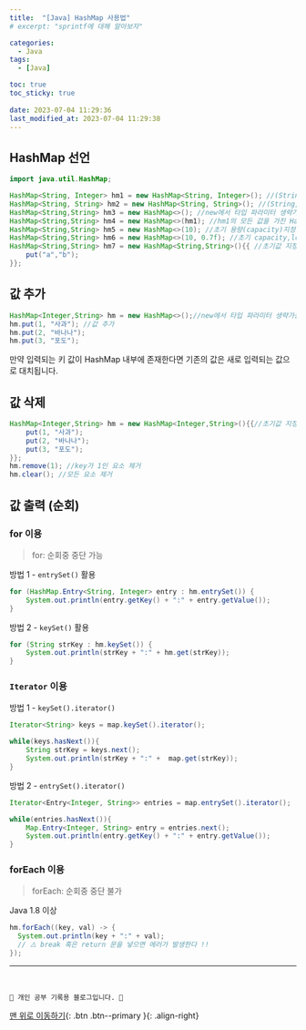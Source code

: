 ```yaml
---
title:  "[Java] HashMap 사용법"
# excerpt: "sprintf에 대해 알아보자"

categories:
  - Java
tags:
  - [Java]

toc: true
toc_sticky: true
 
date: 2023-07-04 11:29:36
last_modified_at: 2023-07-04 11:29:38
---
```



## HashMap 선언
```java
import java.util.HashMap;

HashMap<String, Integer> hm1 = new HashMap<String, Integer>(); //(String, Integer) 쌍의 HashMap생성
HashMap<String, String> hm2 = new HashMap<String, String>(); //(String, String) 쌍의 HashMap생성
HashMap<String,String> hm3 = new HashMap<>(); //new에서 타입 파라미터 생략가능
HashMap<String,String> hm4 = new HashMap<>(hm1); //hm1의 모든 값을 가진 HashMap생성
HashMap<String,String> hm5 = new HashMap<>(10); //초기 용량(capacity)지정
HashMap<String,String> hm6 = new HashMap<>(10, 0.7f); //초기 capacity,load factor지정
HashMap<String,String> hm7 = new HashMap<String,String>(){{ //초기값 지정
    put("a","b");
}};
```

## 값 추가
```java
HashMap<Integer,String> hm = new HashMap<>();//new에서 타입 파라미터 생략가능
hm.put(1, "사과"); //값 추가
hm.put(2, "바나나");
hm.put(3, "포도");
```
만약 입력되는 키 값이 HashMap 내부에 존재한다면 기존의 값은 새로 입력되는 값으로 대치됩니다.


## 값 삭제
```java
HashMap<Integer,String> hm = new HashMap<Integer,String>(){{//초기값 지정
    put(1, "사과");
    put(2, "바나나");
    put(3, "포도");
}};
hm.remove(1); //key가 1인 요소 제거
hm.clear(); //모든 요소 제거
```

## 값 출력 (순회)
### for 이용
> for: 순회중 중단 가능

방법 1 - `entrySet()` 활용
```java
for (HashMap.Entry<String, Integer> entry : hm.entrySet()) {
    System.out.println(entry.getKey() + ":" + entry.getValue());
}
```

방법 2 - `keySet()` 활용
```java
for (String strKey : hm.keySet()) {
    System.out.println(strKey + ":" + hm.get(strKey));
}
```

### `Iterator` 이용
방법 1 - `keySet().iterator()`
```java
Iterator<String> keys = map.keySet().iterator();

while(keys.hasNext()){
	String strKey = keys.next();
	System.out.println(strKey + ":" +  map.get(strKey));
}
```

방법 2 - `entrySet().iterator()`
```java
Iterator<Entry<Integer, String>> entries = map.entrySet().iterator();

while(entries.hasNext()){
    Map.Entry<Integer, String> entry = entries.next();
    System.out.println(entry.getKey() + ":" + entry.getValue());
}
```

### forEach 이용
> forEach: 순회중 중단 불가

Java 1.8 이상
```java
hm.forEach((key, val) -> {
  System.out.println(key + ":" + val);
  // ⚠️ break 혹은 return 문을 넣으면 에러가 발생한다 !!
});
```




***
<br>


    💛 개인 공부 기록용 블로그입니다. 👻

[맨 위로 이동하기](#){: .btn .btn--primary }{: .align-right}